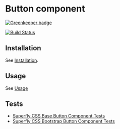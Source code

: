 # Button component

[![Greenkeeper badge](https://badges.greenkeeper.io/superflycss/component-button.svg)](https://greenkeeper.io/)

[![Build Status](https://travis-ci.org/superflycss/component-button.svg?branch=master)](https://travis-ci.org/superflycss/component-button)

## Installation

See [Installation](https://github.com/superflycss/superflycss/#installation).

## Usage

See [Usage](https://github.com/superflycss/superflycss/#usage)

## Tests

- [Superfly CSS Base Button Component Tests](https://superflycss.github.io/component-button/target/test/html/)
- [Superfly CSS Bootstrap Button Component Tests](https://superflycss.github.io/component-button/target/test/html/bootstrap)
